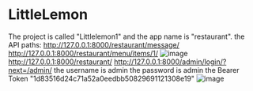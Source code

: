 # LittleLemon
The project is called "Littlelemon1" and the app name is "restaurant".
the API paths: http://127.0.0.1:8000/restaurant/message/
http://127.0.0.1:8000/restaurant/menu/items/1/
![image](https://github.com/Rachida2001/LittleLemon/assets/123777131/f8304099-2199-48c9-8f7f-9351e306f42b)
http://127.0.0.1:8000/restaurant/
http://127.0.0.1:8000/admin/login/?next=/admin/
the username is admin
the password is admin
the Bearer Token "1d83516d24c71a52a0eedbb50829691121308e19"
![image](https://github.com/Rachida2001/LittleLemon/assets/123777131/81794355-f4eb-4a56-b1e1-c452ada63236)
